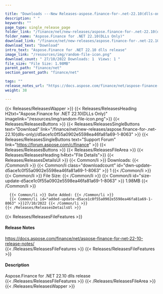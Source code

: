 ```yaml
---

title: "Downloads ---New Releases-aspose.finance-for-.net-22.10(dlls-only)"
description: " "
keywords: ""
page_type: single_release_page
folder_link: "/finance/net/new-releases/aspose.finance-for-.net-22.10(dlls-only)/"
folder_name: "Aspose.Finance for .NET 22.10(DLLs Only)"
download_link: "/finance/net/new-releases/aspose.finance-for-.net-22.10(dlls-only)/d5ace1c0f55a0902e5598ea46fa81a69-1-8063"
download_text: "Download"
intro_text: "Aspose.Finance for .NET 22.10 dlls release"
image_link: "/resources/img/random-file-icon.png"
download_count: " 27/10/2022 Downloads: 1  Views: 1 "
file_size: "File Size: 1.98MB"
parent_path: "finance/net"
section_parent_path: "finance/net"

tags: ""
release_notes_url: "https://docs.aspose.com/finance/net/aspose-finance-for-net-22-10-release-notes/"
weight: 38

---
```


{{< Releases/ReleasesWapper >}}
  {{< Releases/ReleasesHeading H2txt="Aspose.Finance for .NET 22.10(DLLs Only)" imagelink="/resources/img/random-file-icon.png">}}
  {{< Releases/ReleasesButtons >}}
    {{< Releases/ReleasesSingleButtons text="Download" link="/finance/net/new-releases/aspose.finance-for-.net-22.10(dlls-only)/d5ace1c0f55a0902e5598ea46fa81a69-1-8063" >}}
    {{< Releases/ReleasesSingleButtons text="Support Forum" link="https://forum.aspose.com/c/finance" >}}
  {{< Releases/ReleasesButtons >}}
  {{< Releases/ReleasesFileArea >}}
    {{< Releases/ReleasesHeading h4txt="File Details">}}
    {{< Releases/ReleasesDetailsUl >}}
      {{< Common/li >}} Downloads: {{< /Common/li >}}
      {{< Common/li class="downloadcount" id="dwn-update-d5ace1c0f55a0902e5598ea46fa81a69-1-8063" >}} 1 {{< /Common/li >}}
      {{< Common/li >}} File Size: {{< /Common/li >}}
      {{< Common/li id="size-update-d5ace1c0f55a0902e5598ea46fa81a69-1-8063" >}} 1.98MB {{< /Common/li >}}

      {{< Common/li >}} Date Added: {{< /Common/li >}}
      {{< Common/li id="added-update-d5ace1c0f55a0902e5598ea46fa81a69-1-8063" >}}27/10/2022 {{< /Common/li >}}
    {{< /Releases/ReleasesDetailsUl >}}

  {{< Releases/ReleasesFileFeatures >}}
      <h4>Release Notes</h4><div><a href='https://docs.aspose.com/finance/net/aspose-finance-for-net-22-10-release-notes/'>https://docs.aspose.com/finance/net/aspose-finance-for-net-22-10-release-notes/</a></div>
  {{< /Releases/ReleasesFileFeatures >}}
  {{< Releases/ReleasesFileFeatures >}}
      <h4>Description</h4><div class="HTMLDescription">Aspose.Finance for .NET 22.10 dlls release</div>
  {{< /Releases/ReleasesFileFeatures >}}
 {{< /Releases/ReleasesFileArea >}}
{{< /Releases/ReleasesWapper >}}


